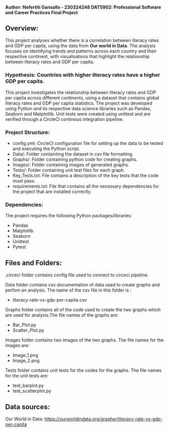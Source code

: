 #### Author: Nefertiti Gansallo - 230324248    DAT5902: Professional Software and Career Practices Final Project

## Overview:
This project analyses whether there is a correlation between literacy rates and GDP per capita, using the data from **Our world in Data**. The analysis focuses on identifying trends and patterns across each country and their respective continent, with visualisations that highlight the relationship between literacy rates and GDP per capita. 

### Hypothesis: Countries with higher literacy rates have a higher GDP per capita.

This project investigates the relationship between literacy rates and GDP per capita across different continents, using a dataset that contains global literacy rates and GDP per capita statistics. The project was developed using Python and its respective data science libraries such as Pandas, Seaborn and Matplotlib. Unit tests were created using unittest and are verified through a CircleCI continous integration pipeline.

### Project Structure:
- config.yml: CircleCI configuration file for setting up the data to be tested and executing the Python script.
- Data/: Folder containting the dataset in csv file formatting.
- Graphs/: Folder containing python code for creating graphs.
- Images/: Folder containing images of generated graphs.
- Tests/: Folder containing unit test files for each graph.
- Key_Tests.txt: File contains a description of the key tests that the code must pass. 
- requirements.txt: File that contains all the necessary dependencies for the project that are installed correctly.

### Dependencies:
The project requires the following Python packages/libraries:
- Pandas
- Matplotlib
- Seaborn 
- Unittest
- Pytest

## Files and Folders:
.circeci folder contains config file used to connect to circeci pipeline.

Data folder contains csv documentation of data used to create graphs and perfom an analysis. The name of the csv file in this folder is : 
- literacy-rate-vs-gdp-per-capita.csv

Graphs folder contains all of the code used to create the two graphs which are used for analysis.The file names of the graphs are:
- Bar_Plot.py
- Scatter_Plot.py

Images folder contains two images of the two graphs. The file names for the images are:
- Image_1.png
- Image_2.png

Tests folder contains unit tests for the codes for the graphs. The file names for the unit tests are:
- test_barplot.py
- test_scatterplot.py

## Data sources:
Our World in Data: https://ourworldindata.org/grapher/literacy-rate-vs-gdp-per-capita

